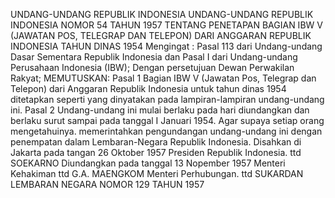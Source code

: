  UNDANG-UNDANG REPUBLIK INDONESIA UNDANG-UNDANG REPUBLIK INDONESIA NOMOR 54 TAHUN 1957 TENTANG PENETAPAN BAGIAN IBW V (JAWATAN POS, TELEGRAP DAN TELEPON) DARI ANGGARAN REPUBLIK INDONESIA TAHUN DINAS 1954
Mengingat :
 Pasal 113 dari Undang-undang Dasar Sementara Republik Indonesia dan Pasal I dari Undang-undang Perusahaan Indonesia (IBW); Dengan persetujuan Dewan Perwakilan Rakyat;
MEMUTUSKAN:
Pasal 1
Bagian IBW V (Jawatan Pos, Telegrap dan Telepon) dari Anggaran Republik Indonesia untuk tahun dinas 1954 ditetapkan seperti yang dinyatakan pada lampiran-lampiran undang-undang ini.
Pasal 2
Undang-undang ini mulai berlaku pada hari diundangkan dan berlaku surut sampai pada tanggal I Januari 1954. Agar supaya setiap orang mengetahuinya. memerintahkan pengundangan undang-undang ini dengan penempatan dalam Lembaran-Negara Republik Indonesia. Disahkan di Jakarta pada tangan 26 Oktober 1957 Presiden Republik Indonesia. ttd SOEKARNO Diundangkan pada tanggal 13 Nopember 1957 Menteri Kehakiman ttd G.A. MAENGKOM Menteri Perhubungan. ttd SUKARDAN LEMBARAN NEGARA NOMOR 129 TAHUN 1957